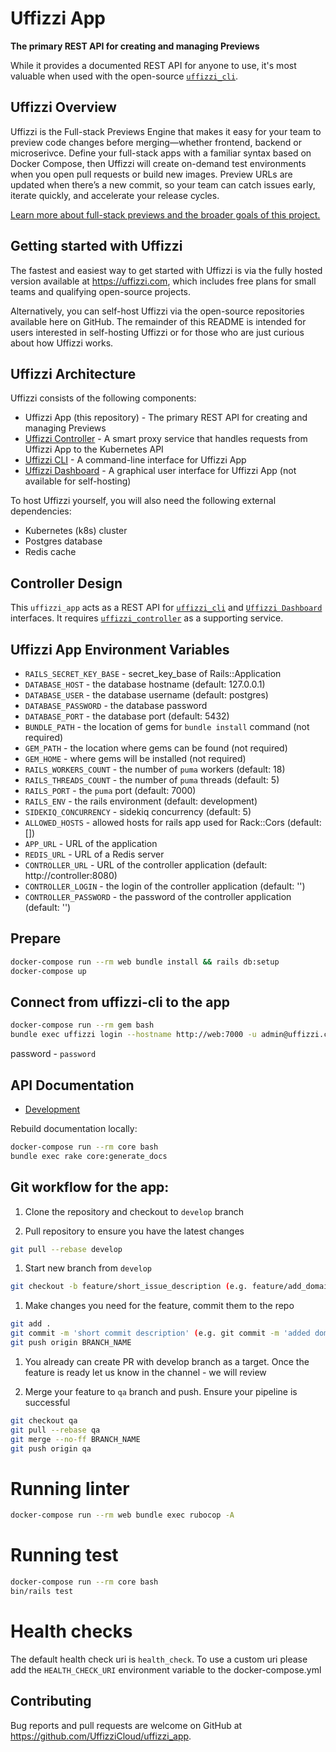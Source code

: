 # Uffizzi App  

**The primary REST API for creating and managing Previews**

While it provides a documented REST API for anyone to use, it's most valuable when used with the open-source [`uffizzi_cli`](https://github.com/UffizziCloud/uffizzi_cli).  

## Uffizzi Overview

Uffizzi is the Full-stack Previews Engine that makes it easy for your team to preview code changes before merging—whether frontend, backend or microserivce. Define your full-stack apps with a familiar syntax based on Docker Compose, then Uffizzi will create on-demand test environments when you open pull requests or build new images. Preview URLs are updated when there’s a new commit, so your team can catch issues early, iterate quickly, and accelerate your release cycles.  

[Learn more about full-stack previews and the broader goals of this project.](docs/continuous-previews.md)

## Getting started with Uffizzi  

The fastest and easiest way to get started with Uffizzi is via the fully hosted version available at https://uffizzi.com, which includes free plans for small teams and qualifying open-source projects.  

Alternatively, you can self-host Uffizzi via the open-source repositories available here on GitHub. The remainder of this README is intended for users interested in self-hosting Uffizzi or for those who are just curious about how Uffizzi works.

## Uffizzi Architecture  

Uffizzi consists of the following components:  

* Uffizzi App (this repository) - The primary REST API for creating and managing Previews  
* [Uffizzi Controller](https://github.com/UffizziCloud/uffizzi_controller) - A smart proxy service that handles requests from Uffizzi App to the Kubernetes API  
* [Uffizzi CLI](https://github.com/UffizziCloud/uffizzi_cli) - A command-line interface for Uffizzi App     
* [Uffizzi Dashboard](https://app.uffizzi.com) - A graphical user interface for Uffizzi App (not available for self-hosting)

To host Uffizzi yourself, you will also need the following external dependencies:  

 * Kubernetes (k8s) cluster  
 * Postgres database  
 * Redis cache  

## Controller Design  

This `uffizzi_app` acts as a REST API for [`uffizzi_cli`](https://github.com/UffizziCloud/uffizzi_app) and [`Uffizzi Dashboard`](https://app.uffizzi.com) interfaces. It requires [`uffizzi_controller`](https://github.com/UffizziCloud/uffizzi_controller) as a supporting service.

## Uffizzi App Environment Variables

- `RAILS_SECRET_KEY_BASE` - secret_key_base of Rails::Application
- `DATABASE_HOST` - the database hostname (default: 127.0.0.1)
- `DATABASE_USER` - the database username (default: postgres)
- `DATABASE_PASSWORD` - the database password
- `DATABASE_PORT` - the database port (default: 5432)
- `BUNDLE_PATH` - the location of gems for `bundle install` command (not required)
- `GEM_PATH` - the location where gems can be found (not required)
- `GEM_HOME` - where gems will be installed (not required)
- `RAILS_WORKERS_COUNT` - the number of `puma` workers (default: 18)
- `RAILS_THREADS_COUNT` - the number of `puma` threads (default: 5)
- `RAILS_PORT` - the `puma` port (default: 7000)
- `RAILS_ENV` - the rails environment (default: development)
- `SIDEKIQ_CONCURRENCY` - sidekiq concurrency (default: 5)
- `ALLOWED_HOSTS` - allowed hosts for rails app used for Rack::Cors (default: [])
- `APP_URL` - URL of the application
- `REDIS_URL` - URL of a Redis server
- `CONTROLLER_URL` - URL of the controller application (default: http://controller:8080)
- `CONTROLLER_LOGIN` - the login of the controller application (default: '')
- `CONTROLLER_PASSWORD` - the password of the controller application (default: '')

## Prepare

```bash
docker-compose run --rm web bundle install && rails db:setup
docker-compose up
```

## Connect from uffizzi-cli to the app

```bash
docker-compose run --rm gem bash
bundle exec uffizzi login --hostname http://web:7000 -u admin@uffizzi.com
```

password - `password`

## API Documentation

* [Development](http://lvh.me:7000/api-docs/index.html)

Rebuild documentation locally:

```bash
docker-compose run --rm core bash
bundle exec rake core:generate_docs
```

## Git workflow for the app:

1. Clone the repository and checkout to `develop` branch

2. Pull repository to ensure you have the latest changes
   
```bash
git pull --rebase develop
```

1. Start new branch from `develop`
   
```bash
git checkout -b feature/short_issue_description (e.g. feature/add_domain_settings)
```

1. Make changes you need for the feature, commit them to the repo
   
```bash
git add .
git commit -m 'short commit description' (e.g. git commit -m 'added domain settings')
git push origin BRANCH_NAME
```

1. You already can create PR with develop branch as a target. Once the feature is ready let us know in the channel - we will review

2. Merge your feature to `qa` branch and push. Ensure your pipeline is successful
   
```bash
git checkout qa
git pull --rebase qa
git merge --no-ff BRANCH_NAME
git push origin qa
```

# Running linter

```bash
docker-compose run --rm web bundle exec rubocop -A
```

# Running test

```bash
docker-compose run --rm core bash
bin/rails test
```

# Health checks

The default health check uri is `health_check`. To use a custom uri please add the `HEALTH_CHECK_URI` environment
variable to the docker-compose.yml

## Contributing
Bug reports and pull requests are welcome on GitHub at https://github.com/UffizziCloud/uffizzi_app.
